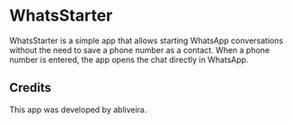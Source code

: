 # WhatsStarter

WhatsStarter is a simple app that allows starting WhatsApp conversations without the need to save a phone number as a contact. When a phone number is entered, the app opens the chat directly in WhatsApp.

## Credits

This app was developed by abliveira.